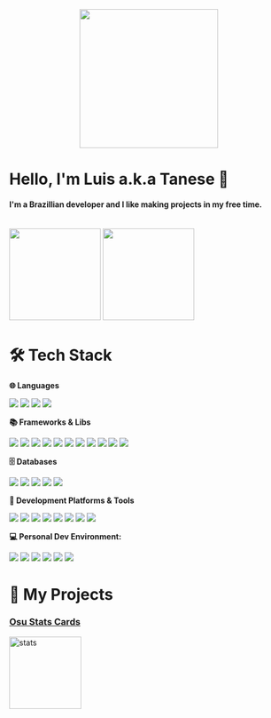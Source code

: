 <div align="center">
        <img src="./assets/banner.svg" height="250" />
</div>

# Hello, I'm Luis a.k.a Tanese 👋

<h4>I'm a Brazillian developer and I like making projects in my free time.</h4>
<br>
<div align="left">
        <a href="https://github.com/Luis-Tanese"><img height="165" src="https://github-readme-stats.vercel.app/api?username=Luis-Tanese&show_icons=true&include_all_commits=true&count_private=true&bg_color=301934&title_color=00E5FF&icon_color=FF1493&text_color=FFFFFF&hide_border=true&ring_color=9400D3"/></a>
        <a href="https://github.com/Luis-Tanese"><img height="165" src="https://github-readme-stats.vercel.app/api/top-langs/?username=Luis-Tanese&layout=compact&langs_count=10&count_private=true&bg_color=301934&title_color=00E5FF&text_color=FFFFFF&hide_border=true"/></a>
</div>

# 🛠️ Tech Stack

<p><b>🌐 Languages</b></p>

![](https://img.shields.io/badge/C%23-239120?style=for-the-badge&logo=csharp&logoColor=white) ![](https://img.shields.io/badge/HTML5-E34F26?style=for-the-badge&logo=html5&logoColor=white) ![](https://img.shields.io/badge/CSS3-1572B6?style=for-the-badge&logo=css3&logoColor=white) ![](https://img.shields.io/badge/JavaScript-323330?style=for-the-badge&logo=javascript&logoColor=F7DF1E)

<p><b>📚 Frameworks & Libs</b></p>

![](https://img.shields.io/badge/.NET-512BD4?style=for-the-badge&logo=dotnet&logoColor=white) ![](https://img.shields.io/badge/Node%20js-339933?style=for-the-badge&logo=nodedotjs&logoColor=white) ![](https://img.shields.io/badge/Express%20js-000000?style=for-the-badge&logo=express&logoColor=white)
![](https://img.shields.io/badge/react-%2320232a.svg?style=for-the-badge&logo=react&logoColor=%2361DAFB) ![](https://img.shields.io/badge/Blazor-512BD4?style=for-the-badge&logo=blazor&logoColor=white)
![](https://img.shields.io/badge/Bootstrap-563D7C?style=for-the-badge&logo=bootstrap&logoColor=white) ![](https://img.shields.io/badge/Material%20UI-007FFF?style=for-the-badge&logo=mui&logoColor=white) ![](https://img.shields.io/badge/Sass-CC6699?style=for-the-badge&logo=sass&logoColor=white)
![](https://img.shields.io/badge/axios-671ddf?&style=for-the-badge&logo=axios&logoColor=white) ![](https://img.shields.io/badge/Socket.io-010101?&style=for-the-badge&logo=Socket.io&logoColor=white) ![](https://img.shields.io/badge/-jest-%23C21325?style=for-the-badge&logo=jest&logoColor=white)

<p><b>🗄️ Databases</b></p>

![](https://img.shields.io/badge/MongoDB-%234ea94b.svg?style=for-the-badge&logo=mongodb&logoColor=white) ![](https://img.shields.io/badge/MySQL-005C84?style=for-the-badge&logo=mysql&logoColor=white) ![](https://img.shields.io/badge/PostgreSQL-316192?style=for-the-badge&logo=postgresql&logoColor=white)
![](https://img.shields.io/badge/redis-%23DD0031.svg?&style=for-the-badge&logo=redis&logoColor=white) ![](https://img.shields.io/badge/firebase-ffca28?style=for-the-badge&logo=firebase&logoColor=black)

<p><b>🔨 Development Platforms & Tools</b></p>

![](https://img.shields.io/badge/Git-F05032?style=for-the-badge&logo=git&logoColor=white) ![](https://img.shields.io/badge/GitHub-181717?style=for-the-badge&logo=github&logoColor=white) ![](https://img.shields.io/badge/github%20pages-121013?style=for-the-badge&logo=github&logoColor=white)
![](https://img.shields.io/badge/netlify-%23000000.svg?style=for-the-badge&logo=netlify&logoColor=#00C7B7) ![](https://img.shields.io/badge/vercel-%23000000.svg?style=for-the-badge&logo=vercel&logoColor=white)
![](https://img.shields.io/badge/npm-CB3837?style=for-the-badge&logo=npm&logoColor=white) ![](https://img.shields.io/badge/NuGet-004880?style=for-the-badge&logo=nuget&logoColor=white) ![](https://img.shields.io/badge/NODEMON-%23323330.svg?style=for-the-badge&logo=nodemon&logoColor=%BBDEAD)

<p><b>💻 Personal Dev Environment:</b></p>

![](https://img.shields.io/badge/VSCode-0078D4?style=for-the-badge&logo=visual%20studio%20code&logoColor=white) ![](https://img.shields.io/badge/Visual_Studio-5C2D91?style=for-the-badge&logo=visual%20studio&logoColor=white) ![](https://img.shields.io/badge/IntelliJ_IDEA-000000.svg?style=for-the-badge&logo=intellij-idea&logoColor=white) ![](https://img.shields.io/badge/Notepad++-90E59A.svg?style=for-the-badge&logo=notepad%2B%2B&logoColor=black)
![](https://img.shields.io/badge/Linux%20Mint-87CF3E?style=for-the-badge&logo=Linux%20Mint&logoColor=white) ![](https://img.shields.io/badge/Android-3DDC84?style=for-the-badge&logo=android&logoColor=white)

# 🚀 My Projects

<h3><a href="https://github.com/Luis-Tanese/osu-profile-stats/" target="_blank">Osu Stats Cards</a></h3>
<a href="https://github.com/Luis-Tanese/osu-profile-stats/" target="_blank">
    <img src="https://osu-profile-stats.vercel.app/api/profile-stats/tanese" height="130" alt="stats">
</a>
